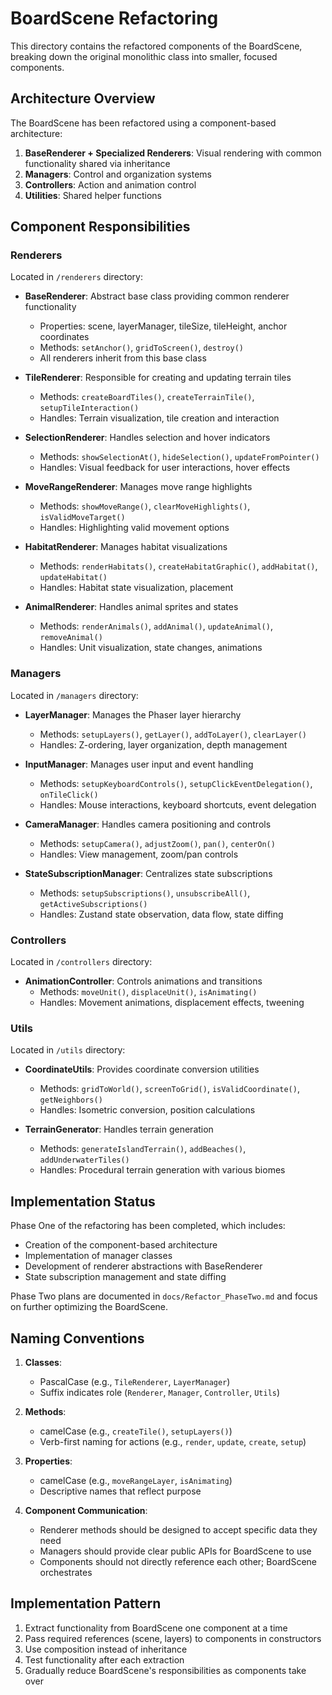 # BoardScene Refactoring

This directory contains the refactored components of the BoardScene, breaking down the original monolithic class into smaller, focused components.

## Architecture Overview

The BoardScene has been refactored using a component-based architecture:

1. **BaseRenderer + Specialized Renderers**: Visual rendering with common functionality shared via inheritance
2. **Managers**: Control and organization systems
3. **Controllers**: Action and animation control
4. **Utilities**: Shared helper functions

## Component Responsibilities

### Renderers

Located in `/renderers` directory:

- **BaseRenderer**: Abstract base class providing common renderer functionality
  - Properties: scene, layerManager, tileSize, tileHeight, anchor coordinates
  - Methods: `setAnchor()`, `gridToScreen()`, `destroy()`
  - All renderers inherit from this base class

- **TileRenderer**: Responsible for creating and updating terrain tiles
  - Methods: `createBoardTiles()`, `createTerrainTile()`, `setupTileInteraction()`
  - Handles: Terrain visualization, tile creation and interaction

- **SelectionRenderer**: Handles selection and hover indicators
  - Methods: `showSelectionAt()`, `hideSelection()`, `updateFromPointer()`
  - Handles: Visual feedback for user interactions, hover effects

- **MoveRangeRenderer**: Manages move range highlights
  - Methods: `showMoveRange()`, `clearMoveHighlights()`, `isValidMoveTarget()`
  - Handles: Highlighting valid movement options

- **HabitatRenderer**: Manages habitat visualizations
  - Methods: `renderHabitats()`, `createHabitatGraphic()`, `addHabitat()`, `updateHabitat()`
  - Handles: Habitat state visualization, placement

- **AnimalRenderer**: Handles animal sprites and states
  - Methods: `renderAnimals()`, `addAnimal()`, `updateAnimal()`, `removeAnimal()`
  - Handles: Unit visualization, state changes, animations

### Managers

Located in `/managers` directory:

- **LayerManager**: Manages the Phaser layer hierarchy
  - Methods: `setupLayers()`, `getLayer()`, `addToLayer()`, `clearLayer()`
  - Handles: Z-ordering, layer organization, depth management

- **InputManager**: Manages user input and event handling
  - Methods: `setupKeyboardControls()`, `setupClickEventDelegation()`, `onTileClick()`
  - Handles: Mouse interactions, keyboard shortcuts, event delegation

- **CameraManager**: Handles camera positioning and controls
  - Methods: `setupCamera()`, `adjustZoom()`, `pan()`, `centerOn()`
  - Handles: View management, zoom/pan controls

- **StateSubscriptionManager**: Centralizes state subscriptions
  - Methods: `setupSubscriptions()`, `unsubscribeAll()`, `getActiveSubscriptions()`
  - Handles: Zustand state observation, data flow, state diffing

### Controllers

Located in `/controllers` directory:

- **AnimationController**: Controls animations and transitions
  - Methods: `moveUnit()`, `displaceUnit()`, `isAnimating()`
  - Handles: Movement animations, displacement effects, tweening

### Utils

Located in `/utils` directory:

- **CoordinateUtils**: Provides coordinate conversion utilities
  - Methods: `gridToWorld()`, `screenToGrid()`, `isValidCoordinate()`, `getNeighbors()`
  - Handles: Isometric conversion, position calculations

- **TerrainGenerator**: Handles terrain generation
  - Methods: `generateIslandTerrain()`, `addBeaches()`, `addUnderwaterTiles()`
  - Handles: Procedural terrain generation with various biomes

## Implementation Status

Phase One of the refactoring has been completed, which includes:
- Creation of the component-based architecture
- Implementation of manager classes
- Development of renderer abstractions with BaseRenderer
- State subscription management and state diffing

Phase Two plans are documented in `docs/Refactor_PhaseTwo.md` and focus on further optimizing the BoardScene.

## Naming Conventions

1. **Classes**:
   - PascalCase (e.g., `TileRenderer`, `LayerManager`)
   - Suffix indicates role (`Renderer`, `Manager`, `Controller`, `Utils`)

2. **Methods**:
   - camelCase (e.g., `createTile()`, `setupLayers()`)
   - Verb-first naming for actions (e.g., `render`, `update`, `create`, `setup`)

3. **Properties**:
   - camelCase (e.g., `moveRangeLayer`, `isAnimating`)
   - Descriptive names that reflect purpose

4. **Component Communication**:
   - Renderer methods should be designed to accept specific data they need
   - Managers should provide clear public APIs for BoardScene to use
   - Components should not directly reference each other; BoardScene orchestrates

## Implementation Pattern

1. Extract functionality from BoardScene one component at a time
2. Pass required references (scene, layers) to components in constructors
3. Use composition instead of inheritance
4. Test functionality after each extraction
5. Gradually reduce BoardScene's responsibilities as components take over 